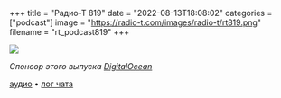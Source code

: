 +++
title = "Радио-Т 819"
date = "2022-08-13T18:08:02"
categories = ["podcast"]
image = "https://radio-t.com/images/radio-t/rt819.png"
filename = "rt_podcast819"
+++

![](https://radio-t.com/images/radio-t/rt818.png)

*Спонсор этого выпуска [DigitalOcean](https://do.co/radiot)*

[аудио](https://cdn.radio-t.com/rt_podcast819.mp3) • [лог чата](https://chat.radio-t.com/logs/radio-t-819.html)
<audio src="https://cdn.radio-t.com/rt_podcast819.mp3" preload="none"></audio>

